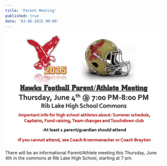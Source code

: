 ```yaml
---
title: 'Parent Meeting'
published: true
date: '03-06-2015 00:00'
---
```


![](parent-meeting.jpg)

There will be an informational Parent/Athlete meeting this Thursday, June 4th in the commons at Rib Lake High School, starting at 7 pm.